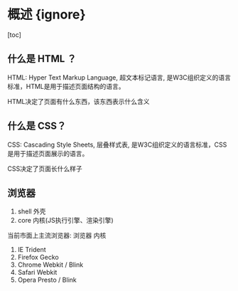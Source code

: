 # 概述 {ignore}
[toc]
## 什么是 HTML ？
HTML: Hyper Text Markup Language, 超文本标记语言, 是W3C组织定义的语言标准，HTML是用于描述页面结构的语言。

HTML决定了页面有什么东西，该东西表示什么含义

## 什么是 CSS？
CSS: Cascading Style Sheets, 层叠样式表, 是W3C组织定义的语言标准，CSS是用于描述页面展示的语言。

CSS决定了页面长什么样子

## 浏览器

1. shell 外壳
2. core 内核(JS执行引擎、渲染引擎)

当前市面上主流浏览器: 
  浏览器      内核
1. IE       Trident
2. Firefox  Gecko
3. Chrome   Webkit / Blink
4. Safari   Webkit
4. Opera    Presto / Blink


